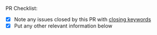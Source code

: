 <!--
Thank you for your pull request!
-->

PR Checklist:

- [x] Note any issues closed by this PR with [closing keywords](https://help.github.com/articles/closing-issues-using-keywords)
- [x] Put any other relevant information below
